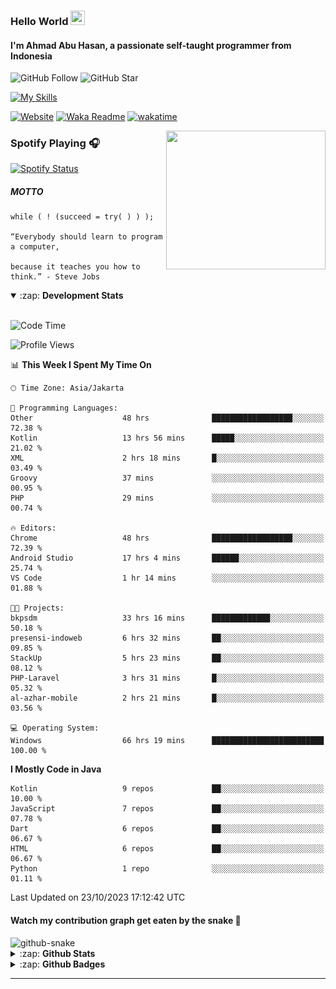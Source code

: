 ### Hello World <img src="https://github.com/eby8zevin/eby8zevin/blob/main/assets/Hi.gif"  width="23" height="23">

#### I'm Ahmad Abu Hasan, a passionate self-taught programmer from Indonesia

![GitHub Follow](https://img.shields.io/github/followers/eby8zevin.svg?style=social&label=Follow)
![GitHub Star](https://img.shields.io/github/stars/eby8zevin?affiliations=OWNER%2CCOLLABORATOR&style=social&label=Star)

[![My Skills](https://skillicons.dev/icons?i=androidstudio,java,kotlin,vscode,dart,flutter,linux)](https://skillicons.dev)

[![Website](https://img.shields.io/website?up_message=online&up_color=61DBFB&down_message=maintenance&down_color=FF0000&url=https%3A%2F%2Fconnect-with-eby.web.app&logo=react)](https://connect-with-eby.web.app)
[![Waka Readme](https://github.com/eby8zevin/eby8zevin/actions/workflows/anmol098.yml/badge.svg)](https://github.com/eby8zevin/eby8zevin/actions/workflows/anmol098.yml)
[![wakatime](https://wakatime.com/badge/user/bbcd646f-1daf-4865-a20e-46d4c803e6f8.svg)](https://wakatime.com/@bbcd646f-1daf-4865-a20e-46d4c803e6f8)

<img src="https://github.com/eby8zevin/eby8zevin/blob/main/assets/Octocat.png" width="255" height="222" align='right'>

### Spotify Playing 🎧

[<img src="https://readme-spotify-status-ahmadabuhasan.vercel.app/api/run-spotify-status" alt="Spotify Status" width="350" />](https://open.spotify.com/user/gr3y7pr12w9ol2dy2ccdb10e7)

##### MOTTO

```
while ( ! (succeed = try( ) ) );

“Everybody should learn to program a computer,

because it teaches you how to think.” - Steve Jobs
```

<details open>
  <summary> :zap: <b>Development Stats</b> </summary>
<br/>

<!--START_SECTION:waka-->
![Code Time](http://img.shields.io/badge/Code%20Time-4%2C502%20hrs%2025%20mins-blue)

![Profile Views](http://img.shields.io/badge/Profile%20Views-146-blue)

📊 **This Week I Spent My Time On** 

```text
🕑︎ Time Zone: Asia/Jakarta

💬 Programming Languages: 
Other                    48 hrs              ██████████████████░░░░░░░   72.38 % 
Kotlin                   13 hrs 56 mins      █████░░░░░░░░░░░░░░░░░░░░   21.02 % 
XML                      2 hrs 18 mins       █░░░░░░░░░░░░░░░░░░░░░░░░   03.49 % 
Groovy                   37 mins             ░░░░░░░░░░░░░░░░░░░░░░░░░   00.95 % 
PHP                      29 mins             ░░░░░░░░░░░░░░░░░░░░░░░░░   00.74 % 

🔥 Editors: 
Chrome                   48 hrs              ██████████████████░░░░░░░   72.39 % 
Android Studio           17 hrs 4 mins       ██████░░░░░░░░░░░░░░░░░░░   25.74 % 
VS Code                  1 hr 14 mins        ░░░░░░░░░░░░░░░░░░░░░░░░░   01.88 % 

🐱‍💻 Projects: 
bkpsdm                   33 hrs 16 mins      █████████████░░░░░░░░░░░░   50.18 % 
presensi-indoweb         6 hrs 32 mins       ██░░░░░░░░░░░░░░░░░░░░░░░   09.85 % 
StackUp                  5 hrs 23 mins       ██░░░░░░░░░░░░░░░░░░░░░░░   08.12 % 
PHP-Laravel              3 hrs 31 mins       █░░░░░░░░░░░░░░░░░░░░░░░░   05.32 % 
al-azhar-mobile          2 hrs 21 mins       █░░░░░░░░░░░░░░░░░░░░░░░░   03.56 % 

💻 Operating System: 
Windows                  66 hrs 19 mins      █████████████████████████   100.00 % 
```

**I Mostly Code in Java** 

```text
Kotlin                   9 repos             ██░░░░░░░░░░░░░░░░░░░░░░░   10.00 % 
JavaScript               7 repos             ██░░░░░░░░░░░░░░░░░░░░░░░   07.78 % 
Dart                     6 repos             ██░░░░░░░░░░░░░░░░░░░░░░░   06.67 % 
HTML                     6 repos             ██░░░░░░░░░░░░░░░░░░░░░░░   06.67 % 
Python                   1 repo              ░░░░░░░░░░░░░░░░░░░░░░░░░   01.11 % 
```




 Last Updated on 23/10/2023 17:12:42 UTC
<!--END_SECTION:waka-->

#### Watch my contribution graph get eaten by the snake 🐍

<picture>
  <source media="(prefers-color-scheme: dark)" srcset="https://raw.githubusercontent.com/eby8zevin/eby8zevin/output/github-contribution-grid-snake-dark.svg" />
  <source media="(prefers-color-scheme: light)" srcset="https://raw.githubusercontent.com/eby8zevin/eby8zevin/output/github-contribution-grid-snake.svg" />
  <img alt="github-snake" src="https://raw.githubusercontent.com/eby8zevin/eby8zevin/output/github-contribution-grid-snake.svg" />
</picture>

</details>

<details>
  <summary> :zap: <b>Github Stats</b> </summary>
<p align="center">:heart:</p>
<p align="center"><a href="https://github.com/eby8zevin">
  <img src="https://github-readme-stats.vercel.app/api?username=eby8zevin&show_icons=true&theme=dark&line_height=20">
  <img src="https://github-readme-stats.vercel.app/api/top-langs/?username=eby8zevin&layout=compact&theme=dark">
</a></p>
<p align="center">
  <a href="https://github.com/eby8zevin">
    <img src="https://github-readme-streak-stats.herokuapp.com/?user=eby8zevin&theme=dark"/>
  </a>
</p>
</details>

<details>
  <summary> :zap: <b>Github Badges</b> </summary>
  <br>
  <a href='https://archiveprogram.github.com/'><img src='https://raw.githubusercontent.com/acervenky/animated-github-badges/master/assets/acbadge.gif' width='40' height='40'></a> 
  <a href='https://docs.github.com/en/developers'><img src='https://raw.githubusercontent.com/acervenky/animated-github-badges/master/assets/devbadge.gif' width='40' height='40'></a> 
  <a href='https://github.com/pricing'><img src='https://raw.githubusercontent.com/acervenky/animated-github-badges/master/assets/pro.gif' width='40' height='40'></a> 
  <a href='https://stars.github.com/'><img src='https://raw.githubusercontent.com/acervenky/animated-github-badges/master/assets/starbadge.gif' width='35' height='35'></a> 
  <a href='https://docs.github.com/en/github/supporting-the-open-source-community-with-github-sponsors'><img src='https://raw.githubusercontent.com/acervenky/animated-github-badges/master/assets/sponsorbadge.gif' width='35' height='35'></a>
</details>

---
